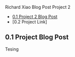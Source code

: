 Richard Xiao Blog Post Project 2

  - [0.1  Project 2 Blog Post](#blog-post)
  - [0.2  Project Link]
  
  
  
  
## 0.1 Project Blog Post


Tesing